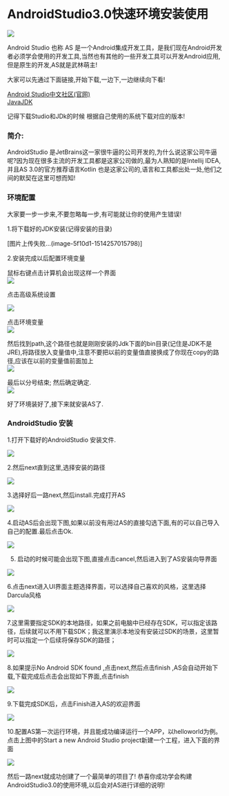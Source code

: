 # AndroidStudio3.0快速环境安装使用
![](http://upload-images.jianshu.io/upload_images/9352581-55c98003e900ddd7.png?imageMogr2/auto-orient/strip%7CimageView2/2/w/1240)

Android Studio 也称 AS  是一个Android集成开发工具，是我们现在Android开发者必须学会使用的开发工具,当然也有其他的一些开发工具可以开发Android应用,但是原生的开发,AS就是武林萌主!  

大家可以先通过下面链接,开始下载,一边下,一边继续向下看!   

[Android Studio中文社区(官网)](http://www.android-studio.org/)   
[JavaJDK](http://www.oracle.com/technetwork/java/javase/downloads/jdk9-downloads-3848520.html)  

记得下载Studio和JDk的时候 根据自己使用的系统下载对应的版本!  

### 简介:  

AndroidStudio 是JetBrains这一家很牛逼的公司开发的,为什么说这家公司牛逼呢?因为现在很多主流的开发工具都是这家公司做的,最为人熟知的是Intellij IDEA,并且AS 3.0的官方推荐语言Kotlin 也是这家公司的,语言和工具都出处一处,他们之间的默契在这里可想而知! 


### 环境配置   

大家要一步一步来,不要忽略每一步,有可能就让你的使用产生错误!  

1.将下载好的JDK安装(记得安装的目录)  

[图片上传失败...(image-5f10d1-1514257015798)]  

2.安装完成以后配置环境变量   

鼠标右键点击计算机会出现这样一个界面   
![](http://upload-images.jianshu.io/upload_images/9352581-5e8249c1c02018b1.png?imageMogr2/auto-orient/strip%7CimageView2/2/w/1240)  

点击高级系统设置       

![](http://upload-images.jianshu.io/upload_images/9352581-15ee7a346f45f95a.png?imageMogr2/auto-orient/strip%7CimageView2/2/w/1240)    

点击环境变量  
![](http://upload-images.jianshu.io/upload_images/9352581-cdb9c61da23bedd7.png?imageMogr2/auto-orient/strip%7CimageView2/2/w/1240)  

然后找到path,这个路径也就是刚刚安装的Jdk下面的bin目录(记住是JDK不是JRE),将路径放入变量值中,注意不要把以前的变量值直接换成了你现在copy的路径,应该在以前的变量值前面加上  
![](http://upload-images.jianshu.io/upload_images/9352581-7cec953f7bcc0832.png?imageMogr2/auto-orient/strip%7CimageView2/2/w/1240)  

最后以分号结束;   然后确定确定.  
![](http://upload-images.jianshu.io/upload_images/9352581-619323b14a7e0b8b.png?imageMogr2/auto-orient/strip%7CimageView2/2/w/1240)  

好了环境装好了,接下来就安装AS了.   


### AndroidStudio 安装

1.打开下载好的AndroidStudio 安装文件.  

![](http://upload-images.jianshu.io/upload_images/9352581-20c9f1ae37b05833.png?imageMogr2/auto-orient/strip%7CimageView2/2/w/1240)  

2.然后next直到这里,选择安装的路径  

![](http://upload-images.jianshu.io/upload_images/9352581-40503758f3c464bb.png?imageMogr2/auto-orient/strip%7CimageView2/2/w/1240)

3.选择好后一路next,然后install.完成打开AS  

![](http://upload-images.jianshu.io/upload_images/9352581-2d7c38a53f385422.png?imageMogr2/auto-orient/strip%7CimageView2/2/w/1240)

4.启动AS后会出现下图,如果以前没有用过AS的直接勾选下面,有的可以自己导入自己的配置.最后点击Ok.

![](http://upload-images.jianshu.io/upload_images/9352581-becb0b041bbccd15.png?imageMogr2/auto-orient/strip%7CimageView2/2/w/1240)

5. 启动的时候可能会出现下图,直接点击cancel,然后进入到了AS安装向导界面   

![](http://upload-images.jianshu.io/upload_images/9352581-2b15ac85639476db.png?imageMogr2/auto-orient/strip%7CimageView2/2/w/1240)

6.点击next进入UI界面主题选择界面，可以选择自己喜欢的风格，这里选择Darcula风格   

![](http://upload-images.jianshu.io/upload_images/9352581-a7b08e53c3311f3e.png?imageMogr2/auto-orient/strip%7CimageView2/2/w/1240)



7.这里需要指定SDK的本地路径，如果之前电脑中已经存在SDK，可以指定该路径，后续就可以不用下载SDK；我这里演示本地没有安装过SDK的场景，这里暂时可以指定一个后续将保存SDK的路径；  


![](http://upload-images.jianshu.io/upload_images/9352581-7932d7997a101835.png?imageMogr2/auto-orient/strip%7CimageView2/2/w/1240)

8.如果提示No Android SDK found ,点击next,然后点击finish ,AS会自动开始下载,下载完成后点击会出现如下界面,点击finish    

![](http://upload-images.jianshu.io/upload_images/9352581-a1d8907121cc3ccd.png?imageMogr2/auto-orient/strip%7CimageView2/2/w/1240)

9.下载完成SDK后，点击Finish进入AS的欢迎界面

![](http://upload-images.jianshu.io/upload_images/9352581-ad6e0ec81acd7dc9.png?imageMogr2/auto-orient/strip%7CimageView2/2/w/1240)

10.配置AS第一次运行环境，并且能成功编译运行一个APP，以helloworld为例。  
点击上图中的Start a new Android Studio project新建一个工程，进入下面的界面   

![](http://upload-images.jianshu.io/upload_images/9352581-180375b741356117.png?imageMogr2/auto-orient/strip%7CimageView2/2/w/1240)

然后一路next就成功创建了一个最简单的项目了! 恭喜你成功学会构建AndroidStudio3.0的使用环境,以后会对AS进行详细的说明!





